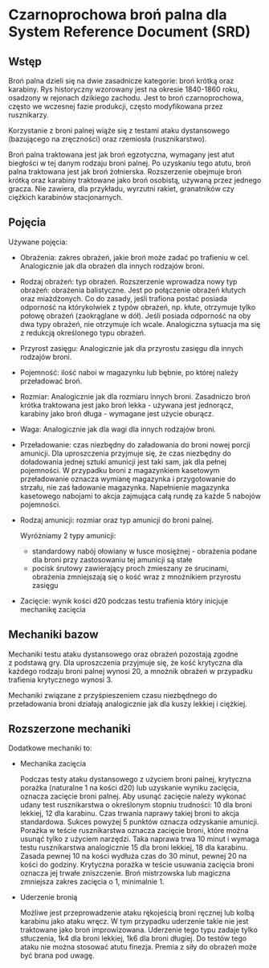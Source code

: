 # Czarnoprochowa broń palna dla System Reference Document (SRD)

## Wstęp

Broń palna dzieli się na dwie zasadnicze kategorie: broń krótką oraz karabiny. Rys historyczny wzorowany jest na okresie 1840-1860 roku, osadzony w rejonach dzikiego zachodu. Jest to broń czarnoprochowa, często we wczesnej fazie produkcji, często modyfikowana przez rusznikarzy.

Korzystanie z broni palnej wiąże się z testami ataku dystansowego (bazującego na zręczności) oraz rzemiosła (rusznikarstwo).

Broń palna traktowana jest jak broń egzotyczna, wymagany jest atut biegłości w tej danym rodzaju broni palnej.
Po uzyskaniu tego atutu, broń palna traktowana jest jak broń żołnierska. Rozszerzenie obejmuje broń krótką oraz karabiny traktowane jako broń osobistą, używaną przez jednego gracza. Nie zawiera, dla przykładu, wyrzutni rakiet, granatników czy ciężkich karabinów stacjonarnych.

## Pojęcia

Używane pojęcia:

* Obrażenia: zakres obrażeń, jakie broń może zadać po trafieniu w cel. Analogicznie jak dla obrażeń dla innych rodzajów broni.
* Rodzaj obrażeń: typ obrażeń. Rozszerzenie wprowadza nowy typ obrażeń: obrażenia balistyczne. Jest po połączenie obrażeń kłutych oraz miażdżonych. Co do zasady, jeśli trafiona postać posiada odporność na którykolwiek z typów obrażeń, np. kłute, otrzymuje tylko połowę obrażeń (zaokrąglane w dół). Jeśli posiada odporność na oby dwa typy obrażeń, nie otrzymuje ich wcale. Analogiczna sytuacja ma się z redukcją określonego typu obrażeń.
* Przyrost zasięgu: Analogicznie jak dla przyrostu zasięgu dla innych rodzajów broni.
* Pojemność: ilość naboi w magazynku lub bębnie, po której należy przeładować broń.
* Rozmiar: Analogicznie jak dla rozmiaru innych broni. Zasadniczo broń krótka traktowana jest jako broń lekka - używana jest jednorącz, karabiny jako broń długa - wymagane jest użycie oburącz.
* Waga: Analogicznie jak dla wagi dla innych rodzajów broni.
* Przeładowanie: czas niezbędny do załadowania do broni nowej porcji amunicji. Dla uproszczenia przyjmuje się, że czas niezbędny do doładowania jednej sztuki amunicji jest taki sam, jak dla pełnej pojemności. W przypadku broni z magazynkiem kasetowym przeładowanie oznacza wymianę magazynka i przygotowanie do strzału, nie zaś ładowanie magazynka. Napełnienie magazynka kasetowego nabojami to akcja zajmująca całą rundę za każde 5 nabojów pojemności.
* Rodzaj amunicji: rozmiar oraz typ amunicji do broni palnej.
  
  Wyróżniamy 2 typy amunicji:
  * standardowy nabój ołowiany w łusce mosiężnej - obrażenia podane dla broni przy zastosowaniu tej amunicji są stałe
  * pocisk śrutowy zawierający proch zmieszany ze śrucinami, obrażenia zmniejszają się o kość wraz z mnożnikiem przyrostu zasięgu
  
* Zacięcie: wynik kości d20 podczas testu trafienia który inicjuje mechanikę zacięcia

## Mechaniki bazow

Mechaniki testu ataku dystansowego oraz obrażeń pozostają zgodne z podstawą gry. Dla uproszczenia przyjmuje się, że kość krytyczna dla każdego rodzaju broni palnej wynosi 20, a mnożnik obrażeń w przypadku trafienia krytycznego wynosi 3.

Mechaniki związane z przyśpieszeniem czasu niezbędnego do przeładowania broni działają analogicznie jak dla kuszy lekkiej i ciężkiej.

## Rozszerzone mechaniki

Dodatkowe mechaniki to:

* Mechanika zacięcia
  
  Podczas testy ataku dystansowego z użyciem broni palnej, krytyczna porażka (naturalne 1 na kości d20)  lub uzyskanie wyniku zacięcia, oznacza zacięcie broni palnej. Aby usunąć zacięcie należy wykonać udany test rusznikarstwa o określonym stopniu trudności: 10 dla broni lekkiej, 12 dla karabinu. Czas trwania naprawy takiej broni to akcja standardowa. Sukces powyżej 5 punktów oznacza odzyskanie amunicji. Porażka w teście rusznikarstwa oznacza zacięcie broni, które można usunąć tylko z użyciem narzędzi. Taka naprawa trwa 10 minut i wymaga testu rusznikarstwa analogicznie 15 dla broni lekkiej, 18 dla karabinu. Zasada pewnej 10 na kości wydłuża czas do 30 minut, pewnej 20 na kości do godziny. Krytyczna porażka w teście usuwania zacięcia broni oznacza jej trwałe zniszczenie. Broń mistrzowska lub magiczna zmniejsza zakres zacięcia o 1, minimalnie 1.

* Uderzenie bronią
  
  Możliwe jest przeprowadzenie ataku rękojeścią broni ręcznej lub kolbą karabinu jako ataku wręcz. W tym przypadku uderzenie takie nie jest traktowane jako broń improwizowana. Uderzenie tego typu zadaje tylko stłuczenia, 1k4 dla broni lekkiej, 1k6 dla broni długiej. Do testów tego ataku nie można stosować atutu finezja. Premia z siły do obrażeń może być brana pod uwagę.
